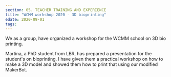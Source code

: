 ```yaml
---
section: 05. TEACHER TRAINING AND EXPERIENCE
title: "WCMM workshop 2020 - 3D bioprinting"
edate: 2020-09-01
tags:
---
```


We as a group, have organized a workshop for the WCMM school on 3D bio printing. 

Martina, a PhD student from LBR, has prepared a presentation for the student's on bioprinting. I have given them a practical workshop on how to make a 3D model and showed them how to print that using our modified MakerBot.